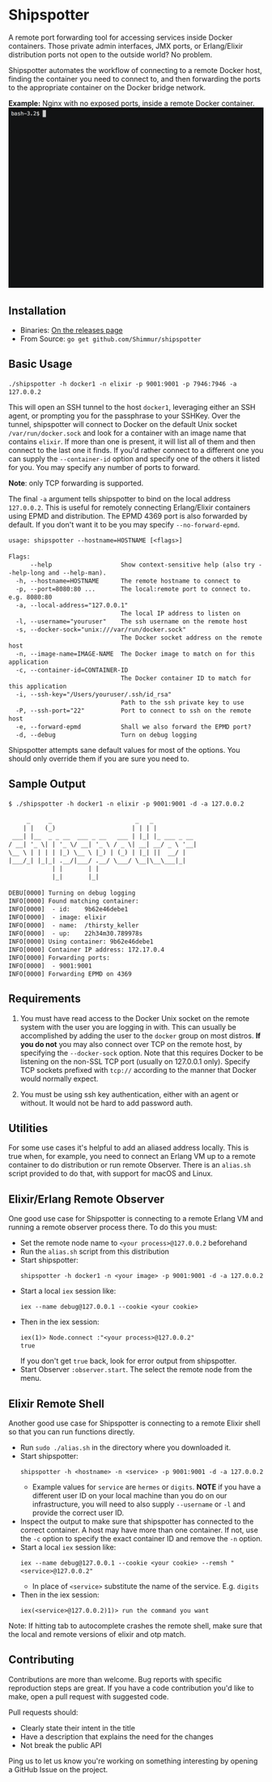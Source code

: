Shipspotter
===========

A remote port forwarding tool for accessing services inside Docker containers.
Those private admin interfaces, JMX ports, or Erlang/Elixir distribution ports
not open to the outside world? No problem.

Shipspotter automates the workflow of connecting to a remote Docker host,
finding the container you need to connect to, and then forwarding the ports to
the appropriate container on the Docker bridge network.

**Example:** Nginx with no exposed ports, inside a remote Docker container.
![Shipspotter demo](./assets/shipspotter.gif)

Installation
------------

 * Binaries: [On the releases page](https://github.com/Shimmur/shipspotter/releases)
 * From Source: `go get github.com/Shimmur/shipspotter`

Basic Usage
-----------
```
./shipspotter -h docker1 -n elixir -p 9001:9001 -p 7946:7946 -a 127.0.0.2
```

This will open an SSH tunnel to the host `docker1`, leveraging either an SSH
agent, or prompting you for the passphrase to your SSHKey. Over the tunnel,
shipspotter will connect to Docker on the default Unix socket
`/var/run/docker.sock` and look for a container with an image name that
contains `elixir`. If more than one is present, it will list all of them and
then connect to the last one it finds. If you'd rather connect to a different
one you can supply the `--container-id` option and specify one of the others it
listed for you. You may specify any number of ports to forward. 

**Note**: only TCP forwarding is supported.

The final `-a` argument tells shipspotter to bind on the local address
`127.0.0.2`. This is useful for remotely connecting Erlang/Elixir containers
using EPMD and distribution. The EPMD 4369 port is also forwarded by default.
If you don't want it to be you may specify `--no-forward-epmd`.


```
usage: shipspotter --hostname=HOSTNAME [<flags>]

Flags:
      --help                   Show context-sensitive help (also try --help-long and --help-man).
  -h, --hostname=HOSTNAME      The remote hostname to connect to
  -p, --port=8080:80 ...       The local:remote port to connect to. e.g. 8080:80
  -a, --local-address="127.0.0.1"
                               The local IP address to listen on
  -l, --username="youruser"    The ssh username on the remote host
  -s, --docker-sock="unix:///var/run/docker.sock"
                               The Docker socket address on the remote host
  -n, --image-name=IMAGE-NAME  The Docker image to match on for this application
  -c, --container-id=CONTAINER-ID
                               The Docker container ID to match for this application
  -i, --ssh-key="/Users/youruser/.ssh/id_rsa"
                               Path to the ssh private key to use
  -P, --ssh-port="22"          Port to connect to ssh on the remote host
  -e, --forward-epmd           Shall we also forward the EPMD port?
  -d, --debug                  Turn on debug logging
```

Shipspotter attempts sane default values for most of the options. You should
only override them if you are sure you need to.

Sample Output
-------------
```
$ ./shipspotter -h docker1 -n elixir -p 9001:9001 -d -a 127.0.0.2

     _     _                       _   _
    | |   (_)                     | | | |
 ___| |__  _ _ __  ___ _ __   ___ | |_| |_ ___ _ __
/ __| '_ \| | '_ \/ __| '_ \ / _ \| __| __/ _ \ '__|
\__ \ | | | | |_) \__ \ |_) | (_) | |_| ||  __/ |
|___/_| |_|_| .__/|___/ .__/ \___/ \__|\__\___|_|
            | |       | |
            |_|       |_|

DEBU[0000] Turning on debug logging
INFO[0000] Found matching container:
INFO[0000]  - id:    9b62e46debe1
INFO[0000]  - image: elixir
INFO[0000]  - name:  /thirsty_keller
INFO[0000]  - up:    22h34m30.789978s
INFO[0000] Using container: 9b62e46debe1
INFO[0000] Container IP address: 172.17.0.4
INFO[0000] Forwarding ports:
INFO[0000]  - 9001:9001
INFO[0000] Forwarding EPMD on 4369
```

Requirements
------------

1. You must have read access to the Docker Unix socket on the remote system
   with the user you are logging in with. This can usually be accomplished
   by adding the user to the `docker` group on most distros. **If you do not**
   you may also connect over TCP on the remote host, by specifying the
   `--docker-sock` option. Note that this requires Docker to be listening
   on the non-SSL TCP port (usually on 127.0.0.1 only). Specify TCP sockets
   prefixed with `tcp://` according to the manner that Docker would normally
   expect.

2. You must be using ssh key authentication, either with an agent or without.
   It would not be hard to add password auth.

Utilities
---------

For some use cases it's helpful to add an aliased address locally. This is true
when, for example, you need to connect an Erlang VM up to a remote container
to do distribution or run remote Observer. There is an `alias.sh` script provided
to do that, with support for macOS and Linux.

Elixir/Erlang Remote Observer
-----------------------------

One good use case for Shipspotter is connecting to a remote Erlang VM and
running a remote observer process there. To do this you must:

 * Set the remote node name to `<your process>@127.0.0.2` beforehand
 * Run the `alias.sh` script from this distribution
 * Start shipspotter:
   ```
   shipspotter -h docker1 -n <your image> -p 9001:9001 -d -a 127.0.0.2
   ```
 * Start a local `iex` session like:
   ```
   iex --name debug@127.0.0.1 --cookie <your cookie>
   ```
 * Then in the iex session:
   ```
   iex(1)> Node.connect :"<your process>@127.0.0.2"
   true
   ```
   If you don't get `true` back, look for error output from shipspotter.
 * Start Observer `:observer.start`. The select the remote node from the
   menu.

Elixir Remote Shell
--------------------

Another good use case for Shipspotter is connecting to a remote Elixir shell 
so that you can run functions directly.

 * Run `sudo ./alias.sh` in the directory where you downloaded it. 
 * Start shipspotter:
   ```
   shipspotter -h <hostname> -n <service> -p 9001:9001 -d -a 127.0.0.2
   ```
    * Example values for `service` are `hermes` or `digits`. **NOTE** if you
      have a different user ID on your local machine than you do on our
      infrastructure, you will need to also supply `--username` or `-l` and provide
      the correct user ID.
 * Inspect the output to make sure that shipspotter has connected to the
   correct container. A host may have more than one container. If not, use
   the `-c` option to specify the exact container ID and remove the `-n`
   option.
 * Start a local `iex` session like:
   ```
   iex --name debug@127.0.0.1 --cookie <your cookie> --remsh "<service>@127.0.0.2"
   ```
     * In place of `<service>` substitute the name of the service. E.g. `digits`
 * Then in the iex session:
   ```
   iex(<service>@127.0.0.2)1)> run the command you want
   ```

Note: If hitting tab to autocomplete crashes the remote shell, make sure that
the local and remote versions of elixir and otp match.

Contributing
------------

Contributions are more than welcome. Bug reports with specific reproduction
steps are great. If you have a code contribution you'd like to make, open a
pull request with suggested code.

Pull requests should:

 * Clearly state their intent in the title
 * Have a description that explains the need for the changes
 * Not break the public API

Ping us to let us know you're working on something interesting by opening a
GitHub Issue on the project.
